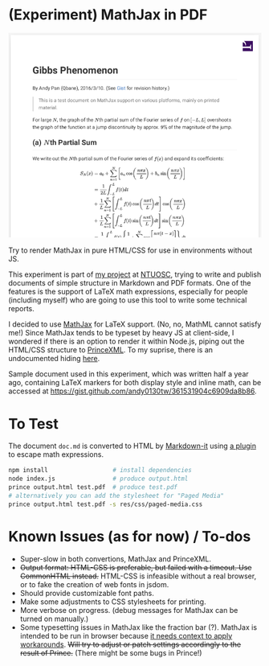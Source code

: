 # (Experiment) MathJax in PDF

![Screenshot](screenshot.png)

Try to render MathJax in pure HTML/CSS for use in environments without JS.

This experiment is part of [my project](https://paper.dropbox.com/doc/Markdown-to-PDF-xTMXMPHv0dM3rQDIJERgf) at [NTUOSC](https://ntuosc.org/), trying to write and publish documents of simple structure in Markdown and PDF formats. One of the features is the support of LaTeX math expressions, especially for people (including myself) who are going to use this tool to write some technical reports.

I decided to use [MathJax](http://www.mathjax.org) for LaTeX support. (No, no, MathML cannot satisfy me!) Since MathJax tends to be typeset by heavy JS at client-side, I wondered if there is an option to render it within Node.js, piping out the HTML/CSS structure to [PrinceXML](http://princexml.com/). To my suprise, there is an undocumented hiding [here](https://github.com/mathjax/MathJax-node).

Sample document used in this experiment, which was written half a year ago, containing LaTeX markers for both display style and inline math, can be accessed at https://gist.github.com/andy0130tw/361531904c6909da8b86.

# To Test

The document `doc.md` is converted to HTML by [Markdown-it](https://markdown-it.github.io/) using [a plugin](https://github.com/classeur/markdown-it-mathjax) to escape math expressions.

```sh
npm install                  # install dependencies
node index.js                # produce output.html
prince output.html test.pdf  # produce test.pdf
# alternatively you can add the stylesheet for "Paged Media"
prince output.html test.pdf -s res/css/paged-media.css
```

# Known Issues (as for now) / To-dos

  * Super-slow in both convertions, MathJax and PrinceXML.
  * ~~Output format: HTML-CSS is preferable, but failed with a timeout. Use CommonHTML instead.~~ HTML-CSS is infeasible without a real browser, or to fake the creation of web fonts in jsdom.
  * Should provide customizable font paths.
  * Make some adjustments to CSS stylesheets for printing.
  * More verbose on progress. (debug messages for MathJax can be turned on manually.)
  * Some typesetting issues in MathJax like the fraction bar (?). MathJax is intended to be run in browser because [it needs context to apply workarounds](https://groups.google.com/forum/#!msg/mathjax-users/O--eKm9elRU/zNZx24gnI3gJ). ~~Will try to adjust or patch settings accordingly to the result of Prince.~~ (There might be some bugs in Prince!)
